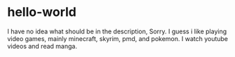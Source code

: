 # hello-world
I have no idea what should be in the description, Sorry.
I guess i like playing video games, mainly minecraft, skyrim, pmd, and pokemon. I watch youtube videos and read manga.
